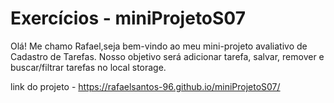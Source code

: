 # Exercícios - miniProjetoS07

Olá! Me chamo Rafael,seja bem-vindo ao meu mini-projeto avaliativo de Cadastro de Tarefas. 
Nosso objetivo será adicionar tarefa, salvar, remover e buscar/filtrar tarefas no local storage.

link do projeto - https://rafaelsantos-96.github.io/miniProjetoS07/ 
